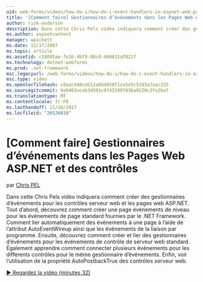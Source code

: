 ```yaml
---
uid: web-forms/videos/how-do-i/how-do-i-event-handlers-in-aspnet-web-pages-and-controls
title: '[Comment faire] Gestionnaires d’événements dans les Pages Web ASP.NET et des contrôles | Documents Microsoft'
author: rick-anderson
description: Dans cette Chris Pels vidéo indiquera comment créer des gestionnaires d’événements pour les contrôles serveur web et les pages web ASP.NET. Tout d’abord, découvrez comment créer f d’événements de niveau page...
ms.author: aspnetcontent
manager: wpickett
ms.date: 12/17/2007
ms.topic: article
ms.assetid: c18095ae-fe16-4bf9-98cd-460631af021f
ms.technology: dotnet-webforms
ms.prod: .net-framework
msc.legacyurl: /web-forms/videos/how-do-i/how-do-i-event-handlers-in-aspnet-web-pages-and-controls
msc.type: video
ms.openlocfilehash: cdaac440ceb12a684658f1ce5e5c5193a7aac335
ms.sourcegitcommit: 9a9483aceb34591c97451997036a9120c3fe2baf
ms.translationtype: MT
ms.contentlocale: fr-FR
ms.lasthandoff: 11/10/2017
ms.locfileid: "26526038"
---
```

<a name="how-do-i-event-handlers-in-aspnet-web-pages-and-controls"></a>[Comment faire] Gestionnaires d’événements dans les Pages Web ASP.NET et des contrôles
====================
par [Chris PEL](https://twitter.com/chrispels)

Dans cette Chris Pels vidéo indiquera comment créer des gestionnaires d’événements pour les contrôles serveur web et les pages web ASP.NET. Tout d’abord, découvrez comment créer une page événements de niveau pour les événements de page standard fournies par le .NET Framework. Comment lier automatiquement des événements à une page à l’aide de l’attribut AutoEventWireup ainsi que les événements de la liaison par programme. Ensuite, découvrez comment créer et lier des gestionnaires d’événements pour les événements de contrôle de serveur web standard. Également apprendre comment connecter plusieurs événements pour les différents contrôles pour le même gestionnaire d’événements. Enfin, voir l’utilisation de la propriété AutoPostbackTrue des contrôles serveur web.

[&#9654; Regardez la vidéo (minutes 32)](https://channel9.msdn.com/Blogs/ASP-NET-Site-Videos/how-do-i-event-handlers-in-aspnet-web-pages-and-controls)
